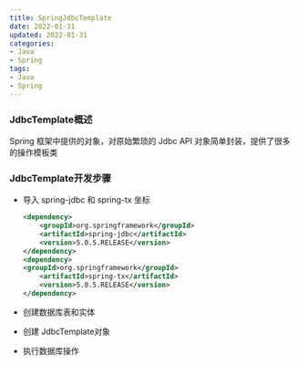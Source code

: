 ```yaml
---
title: SpringJdbcTemplate
date: 2022-01-31
updated: 2022-01-31
categories:
- Java
- Spring
tags:
- Java
- Spring
---
```


<escape><!--more--></escape>

### JdbcTemplate概述

Spring 框架中提供的对象，对原始繁琐的 Jdbc API 对象简单封装，提供了很多的操作模板类

### JdbcTemplate开发步骤

* 导入 spring-jdbc 和 spring-tx 坐标

  ```xml
  <dependency>
      <groupId>org.springframework</groupId>
      <artifactId>spring-jdbc</artifactId>
      <version>5.0.5.RELEASE</version>
  </dependency>
  <dependency>
  <groupId>org.springframework</groupId>
      <artifactId>spring-tx</artifactId>
      <version>5.0.5.RELEASE</version>
  </dependency>
  ```

* 创建数据库表和实体

* 创建 JdbcTemplate对象

* 执行数据库操作

